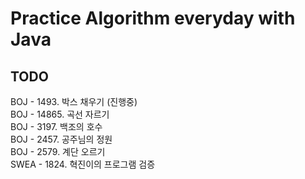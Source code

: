 #  Practice Algorithm everyday with Java

## TODO
BOJ - 1493. 박스 채우기 (진행중) <br>
BOJ - 14865. 곡선 자르기 <br>
BOJ - 3197. 백조의 호수 <br>
BOJ - 2457. 공주님의 정원 <br>
BOJ - 2579. 계단 오르기 <br>
SWEA - 1824. 혁진이의 프로그램 검증 <br>